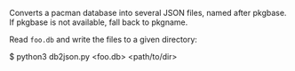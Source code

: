 Converts a pacman database into several JSON files, named after pkgbase. If
pkgbase is not available, fall back to pkgname.

Read `foo.db` and write the files to a given directory:

  $ python3 db2json.py <foo.db> <path/to/dir>
